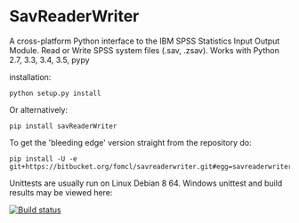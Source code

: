SavReaderWriter
===============

A cross-platform Python interface to the IBM SPSS 
Statistics Input Output Module. Read or Write SPSS
system files (.sav, .zsav). Works with Python 2.7, 3.3, 3.4, 3.5, pypy

installation:

    python setup.py install

Or alternatively:

    pip install savReaderWriter

To get the 'bleeding edge' version straight from the repository do:

    pip install -U -e git+https://bitbucket.org/fomcl/savreaderwriter.git#egg=savreaderwriter


Unittests are usually run on Linux Debian 8 64. Windows unittest and build results may be viewed here:

[![Build status](https://ci.appveyor.com/api/projects/status/6chl9f5x27t37s3f?svg=true)](https://ci.appveyor.com/project/AlbertJan68345/savreaderwriter)
